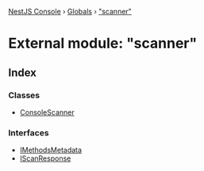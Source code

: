 [NestJS Console](../README.md) › [Globals](../globals.md) › ["scanner"](_scanner_.md)

# External module: "scanner"

## Index

### Classes

* [ConsoleScanner](../classes/_scanner_.consolescanner.md)

### Interfaces

* [IMethodsMetadata](../interfaces/_scanner_.imethodsmetadata.md)
* [IScanResponse](../interfaces/_scanner_.iscanresponse.md)
